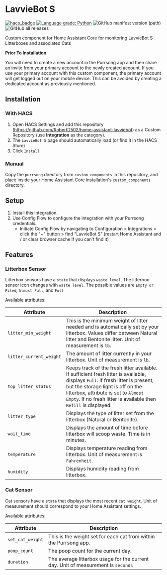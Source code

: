# LavvieBot S
[![hacs_badge](https://img.shields.io/badge/HACS-Custom-orange.svg)](https://github.com/custom-components/hacs) [![Language grade: Python](https://img.shields.io/lgtm/grade/python/g/RobertD502/home-assistant-lavviebot.svg?logo=lgtm&logoWidth=18)](https://lgtm.com/projects/g/RobertD502/home-assistant-lavviebot/context:python) ![GitHub manifest version (path)](https://img.shields.io/github/manifest-json/v/RobertD502/home-assistant-lavviebot?filename=custom_components%2Fpurrsong%2Fmanifest.json) ![GitHub all releases](https://img.shields.io/github/downloads/RobertD502/home-assistant-lavviebot/total?color=green)

Custom component for Home Assistant Core for monitoring LavvieBot S Litterboxes and associated Cats

**Prior To Installation**

You will need to create a new account in the Purrsong app and then share an invite from your primary account to the newly created account. If you use your primary account with this custom component, the primary account will get logged out on your mobile device. This can be avoided by creating a dedicated account as previously mentioned.

## Installation

### With HACS
1. Open HACS Settings and add this repository (https://github.com/RobertD502/home-assistant-lavviebot)
as a Custom Repository (use **Integration** as the category).
2. The `LavvieBot S` page should automatically load (or find it in the HACS Store)
3. Click `Install`

### Manual
Copy the `purrsong` directory from `custom_components` in this repository,
and place inside your Home Assistant Core installation's `custom_components` directory.


## Setup
1. Install this integration.
2. Use Config Flow to configure the integration with your Purrsong credentials.
    * Initiate Config Flow by navigating to Configuration > Integrations > click the "+" button > find "LavvieBot S" (restart Home Assistant and / or clear browser cache if you can't find it)

## Features

### Litterbox Sensor
Litterbox sensors have a `state` that displays `waste level`. The litterbox sensor icon changes with `waste level`. The possible values are `Empty or Piled`, `Almost Full`, and `Full`

Available attributes:

| Attribute | Description |
| --- | --- |
| `litter_min_weight` | This is the minimum weight of litter needed and is automatically set by your litterbox. Values differ between Natural litter and Bentonite litter. Unit of measurement is `lb`. |
| `litter_current_weight` | The amount of litter currently in your litterbox. Unit of measurement is `lb`. |
| `top_litter_status` | Keeps track of the fresh litter available. If sufficient fresh litter is available, displays `Full`. If fresh litter is present, but the storage light is off on the litterbox, attribute is set to `Almost Empty`. If no fresh litter is available then `Refill` is displayed. |
| `litter_type` | Displays the type of litter set from the litterbox (Natural or Bentonite). |
| `wait_time` | Displays the amount of time before litterbox will scoop waste. Time is in minutes. |
| `temperature` | Displays temperature reading from litterbox. Unit of measurement is `Fahrenheit`. |
| `humidity` | Displays humidity reading from litterbox. |

### Cat Sensor
Cat sensors have a `state` that displays the most recent `cat weight`. Unit of measurement should correspond to your Home Assistant settings.

Available attributes:

| Attribute | Description |
| --- | --- |
| `set_cat_weight` | This is the weight set for each cat from within the Purrsong app. |
| `poop_count` | The poop count for the current day. |
| `duration` | The average litterbox usage for the current day. Unit of measurement is `seconds` |
